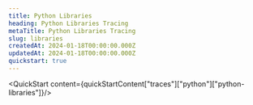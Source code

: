 ```yaml
---
title: Python Libraries
heading: Python Libraries Tracing
metaTitle: Python Libraries Tracing
slug: libraries
createdAt: 2024-01-18T00:00:00.000Z
updatedAt: 2024-01-18T00:00:00.000Z
quickstart: true
---
```


<QuickStart content={quickStartContent["traces"]["python"]["python-libraries"]}/>
